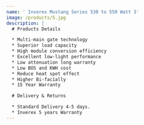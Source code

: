 ```yaml
---
name: ' Inverex Mustang Series 530 to 550 Watt 3'
image: /products/5.jpg
description: |
  # Products Details

  * Multi-main gate technology
  * Superior load capacity
  * High module conversion efficiency
  * Excellent low-light performance
  * Low attenuation long warranty
  * Low BOS and KWH cost
  * Reduce heat spot effect
  * Higher Bi-facially
  * 15 Year Warranty

  # Delivery & Returns

  * Standard Delivery 4-5 days.
  * Inverex 5 years Warranty
---
```


